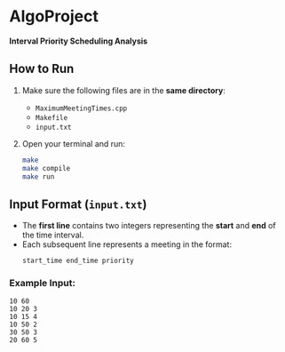 # AlgoProject  
**Interval Priority Scheduling Analysis**

## How to Run

1. Make sure the following files are in the **same directory**:
   - `MaximumMeetingTimes.cpp`
   - `Makefile`
   - `input.txt`

2. Open your terminal and run:
   ```bash
   make
   make compile
   make run
   ```

## Input Format (`input.txt`)

- The **first line** contains two integers representing the **start** and **end** of the time interval.
- Each subsequent line represents a meeting in the format:
  ```
  start_time end_time priority
  ```

### Example Input:
```
10 60
10 20 3
10 15 4
10 50 2
30 50 3
20 60 5
```
